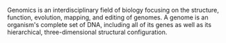 Genomics is an interdisciplinary field of biology focusing on the structure, function, evolution, mapping, and editing of genomes. 
A genome is an organism's complete set of DNA, including all of its genes as well as its hierarchical, three-dimensional structural configuration.
